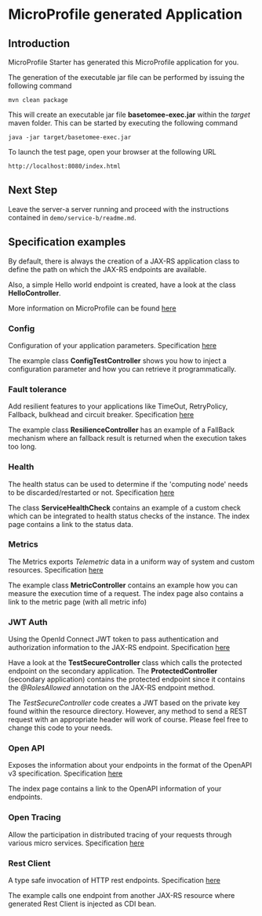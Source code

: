 # MicroProfile generated Application

## Introduction

MicroProfile Starter has generated this MicroProfile application for you.

The generation of the executable jar file can be performed by issuing the following command


    mvn clean package

This will create an executable jar file **basetomee-exec.jar** within the _target_ maven folder. This can be started by executing the following command

    java -jar target/basetomee-exec.jar




To launch the test page, open your browser at the following URL

    http://localhost:8080/index.html  


## Next Step

Leave the server-a server running and proceed with the instructions contained in `demo/service-b/readme.md`.


## Specification examples

By default, there is always the creation of a JAX-RS application class to define the path on which the JAX-RS endpoints are available.

Also, a simple Hello world endpoint is created, have a look at the class **HelloController**.

More information on MicroProfile can be found [here](https://microprofile.io/)


### Config

Configuration of your application parameters. Specification [here](https://microprofile.io/project/eclipse/microprofile-config)

The example class **ConfigTestController** shows you how to inject a configuration parameter and how you can retrieve it programmatically.

### Fault tolerance

Add resilient features to your applications like TimeOut, RetryPolicy, Fallback, bulkhead and circuit breaker. Specification [here](https://microprofile.io/project/eclipse/microprofile-fault-tolerance)

The example class **ResilienceController** has an example of a FallBack mechanism where an fallback result is returned when the execution takes too long.

### Health

The health status can be used to determine if the 'computing node' needs to be discarded/restarted or not. Specification [here](https://microprofile.io/project/eclipse/microprofile-health)

The class **ServiceHealthCheck** contains an example of a custom check which can be integrated to health status checks of the instance.  The index page contains a link to the status data.

### Metrics

The Metrics exports _Telemetric_ data in a uniform way of system and custom resources. Specification [here](https://microprofile.io/project/eclipse/microprofile-metrics)

The example class **MetricController** contains an example how you can measure the execution time of a request.  The index page also contains a link to the metric page (with all metric info)

### JWT Auth

Using the OpenId Connect JWT token to pass authentication and authorization information to the JAX-RS endpoint. Specification [here](https://microprofile.io/project/eclipse/microprofile-rest-client)

Have a look at the **TestSecureController** class which calls the protected endpoint on the secondary application.
The **ProtectedController** (secondary application) contains the protected endpoint since it contains the _@RolesAllowed_ annotation on the JAX-RS endpoint method.

The _TestSecureController_ code creates a JWT based on the private key found within the resource directory.
However, any method to send a REST request with an appropriate header will work of course. Please feel free to change this code to your needs.

### Open API

Exposes the information about your endpoints in the format of the OpenAPI v3 specification. Specification [here](https://microprofile.io/project/eclipse/microprofile-open-api)

The index page contains a link to the OpenAPI information of your endpoints.

### Open Tracing

Allow the participation in distributed tracing of your requests through various micro services. Specification [here](https://microprofile.io/project/eclipse/microprofile-opentracing)

### Rest Client

A type safe invocation of HTTP rest endpoints. Specification [here](https://microprofile.io/project/eclipse/microprofile-rest-client)

The example calls one endpoint from another JAX-RS resource where generated Rest Client is injected as CDI bean.

